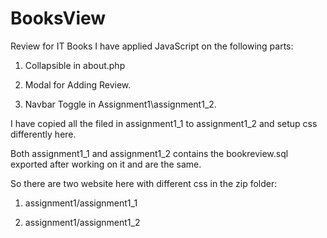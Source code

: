 # BooksView
Review for IT Books
I have applied JavaScript on the following parts:

1. Collapsible in about.php

2. Modal for Adding Review.

3. Navbar Toggle in Assignment1\assignment1_2.

I have copied all the filed in assignment1_1 to assignment1_2 and setup css differently here.

Both assignment1_1 and assignment1_2 contains the bookreview.sql exported after working on it and are the same.

So there are two website here with different css in the zip folder:

1. assignment1/assignment1_1

2. assignment1/assignment1_2
